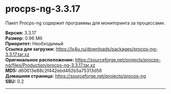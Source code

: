 # procps-ng-3.3.17
Пакет Procps-ng содержит программы для мониторинга за процессами.

**Версия:** 3.3.17<br />
**Размер:** 0.96 Мб<br />
**Приоритет:** Необходимый<br />
**Ссылка для загрузки:** https://lx4u.ru/downloads/packages/procps-ng-3.3.17.tar.xz<br />
**Оригинальное расположение:** https://sourceforge.net/projects/procps-ng/files/Production/procps-ng-3.3.17.tar.xz<br/>
**MD5:** d60613e88c2f442ebd462b5a75313d56<br />
**Домашняя страница:** https://sourceforge.net/projects/procps-ng
<br />**SBU:** 0.2

***

